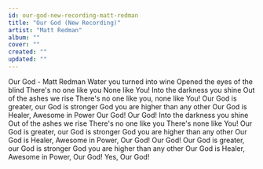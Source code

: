 ```yaml
---
id: our-god-new-recording-matt-redman
title: "Our God (New Recording)"
artist: "Matt Redman"
album: ""
cover: ""
created: ""
updated: ""
---
```


Our God - Matt Redman
Water you turned into wine
Opened the eyes of the blind
There's no one like you
None like You!
Into the darkness you shine
Out of the ashes we rise
There's no one like you, none like You!
Our God is greater, our God is stronger
God you are higher than any other
Our God is Healer, Awesome in Power
Our God! Our God!
Into the darkness you shine
Out of the ashes we rise
There's no one like you
There's none like You!
Our God is greater, our God is stronger
God you are higher than any other
Our God is Healer, Awesome in Power, Our God!
Our God!
Our God is greater, our God is stronger
God you are higher than any other
Our God is Healer, Awesome in Power, Our God!
Yes, Our God!